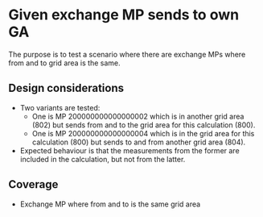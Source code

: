 # Given exchange MP sends to own GA

The purpose is to test a scenario where there are exchange MPs where from and to grid area is the same.

## Design considerations

- Two variants are tested:
    - One is MP 200000000000000002 which is in another grid area (802) but sends from and to the grid area for this
      calculation (800).
    - One is MP 200000000000000004 which is in the grid area for this calculation (800) but sends to and from another
      grid area (804).
- Expected behaviour is that the measurements from the former are included in the calculation, but not from the latter.

## Coverage

- Exchange MP where from and to is the same grid area
